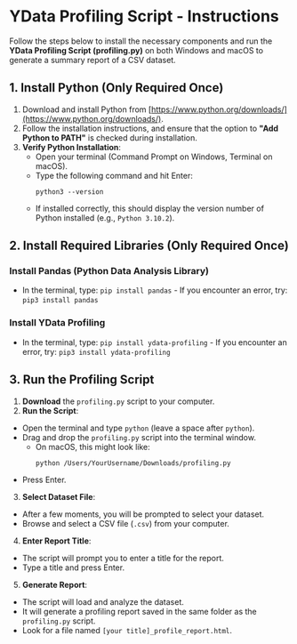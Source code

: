 # YData Profiling Script - Instructions

Follow the steps below to install the necessary components and run the **YData Profiling Script (profiling.py)** on both Windows and macOS to generate a summary report of a CSV dataset.

## 1. Install Python (Only Required Once)

1. Download and install Python from [https://www.python.org/downloads/](https://www.python.org/downloads/).  
2. Follow the installation instructions, and ensure that the option to **"Add Python to PATH"** is checked during installation.  
3. **Verify Python Installation**:
   - Open your terminal (Command Prompt on Windows, Terminal on macOS).
   - Type the following command and hit Enter:
     ```
     python3 --version
     ```
   - If installed correctly, this should display the version number of Python installed (e.g., `Python 3.10.2`).


## 2. Install Required Libraries (Only Required Once)

### Install Pandas (Python Data Analysis Library)

- In the terminal, type: ``` pip install pandas ```
            - If you encounter an error, try: ``` pip3 install pandas ```

### Install YData Profiling

- In the terminal, type: ``` pip install ydata-profiling ```
           - If you encounter an error, try: ``` pip3 install ydata-profiling ```


   
## 3. Run the Profiling Script

1. **Download** the `profiling.py` script to your computer.
2. **Run the Script**:
- Open the terminal and type `python` (leave a space after `python`).
- Drag and drop the `profiling.py` script into the terminal window.
  - On macOS, this might look like:
    ```
    python /Users/YourUsername/Downloads/profiling.py
    ```
- Press Enter.

3. **Select Dataset File**: 
- After a few moments, you will be prompted to select your dataset.
- Browse and select a CSV file (`.csv`) from your computer.

4. **Enter Report Title**: 
- The script will prompt you to enter a title for the report.
- Type a title and press Enter.

5. **Generate Report**: 
- The script will load and analyze the dataset.
- It will generate a profiling report saved in the same folder as the `profiling.py` script.
- Look for a file named `[your title]_profile_report.html`.
